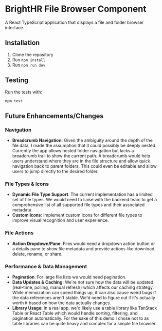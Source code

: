 # BrightHR File Browser Component

A React TypeScript application that displays a file and folder browser interface.

## Installation

1. Clone the repository
2. Run `npm install`
3. Run `npm run dev`

## Testing

Run the tests with:

```bash
npm test
```

## Future Enhancements/Changes

### Navigation

- **Breadcrumb Navigation**: Given the ambiguity around the depth of the file data, I made the assumption that it could possibly be deeply nested. Currently the app allows nested folder navigation but lacks a breadcrumb trail to show the current path. A breadcrumb would help users understand where they are in the file structure and allow quick navigation back to parent folders. This could even be editable and allow users to jump directly to the desired folder.

### File Types & Icons

- **Dynamic File Type Support**: The current implementation has a limited set of file types. We would need to liaise with the backend team to get a comprehensive list of all supported file types and their associated metadata.
- **Custom Icons**: Implement custom icons for different file types to improve visual recognition and user experience.

### File Actions

- **Action Dropdown/Pane**: Files would need a dropdown action button or a details pane to show file metadata and provide actions like download, delete, rename, or share.

### Performance & Data Management

- **Pagination**: For large file lists we would need pagination.
- **Data Updates & Caching**: We're not sure how the data will be updated (real-time, polling, manual refresh) which affects our caching strategy. While memoization can speed things up, it can also cause weird bugs if the data references aren't stable. We'd need to figure out if it's actually worth it based on how the data actually changes.
- **Library Usage**: In a real app, we'd likely use a table library like TanStack Table or React Table which would handle sorting, filtering, and pagination automatically. For the sake of this demo I chose not to as table libraries can be quite heavy and complex for a simple file browser.

